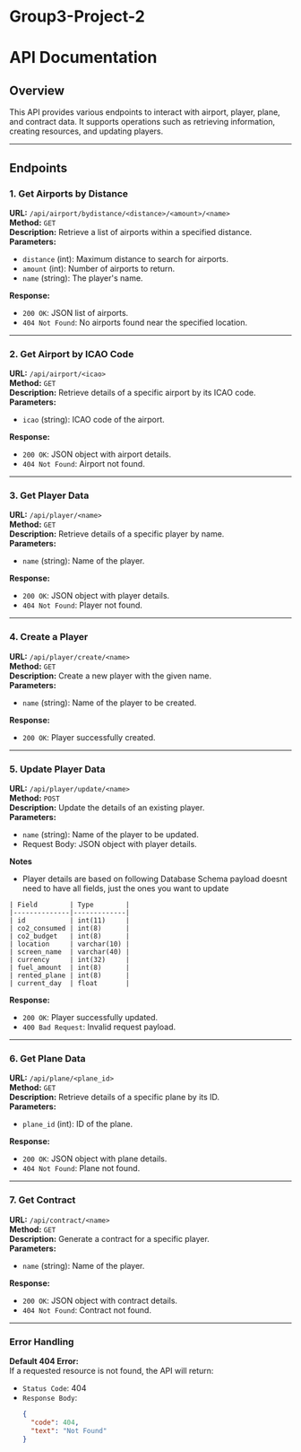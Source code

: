 # Group3-Project-2

# API Documentation

## Overview
This API provides various endpoints to interact with airport, player, plane, and contract data. It supports operations such as retrieving information, creating resources, and updating players.

---

## Endpoints

### 1. Get Airports by Distance
**URL:** `/api/airport/bydistance/<distance>/<amount>/<name>`  
**Method:** `GET`  
**Description:** Retrieve a list of airports within a specified distance.  
**Parameters:**  
- `distance` (int): Maximum distance to search for airports.  
- `amount` (int): Number of airports to return.  
- `name` (string): The player's name.  

**Response:**
- `200 OK`: JSON list of airports.  
- `404 Not Found`: No airports found near the specified location.  

---

### 2. Get Airport by ICAO Code
**URL:** `/api/airport/<icao>`  
**Method:** `GET`  
**Description:** Retrieve details of a specific airport by its ICAO code.  
**Parameters:**  
- `icao` (string): ICAO code of the airport.  

**Response:**
- `200 OK`: JSON object with airport details.  
- `404 Not Found`: Airport not found.  

---

### 3. Get Player Data
**URL:** `/api/player/<name>`  
**Method:** `GET`  
**Description:** Retrieve details of a specific player by name.  
**Parameters:**  
- `name` (string): Name of the player.  

**Response:**
- `200 OK`: JSON object with player details.  
- `404 Not Found`: Player not found.  

---

### 4. Create a Player
**URL:** `/api/player/create/<name>`  
**Method:** `GET`  
**Description:** Create a new player with the given name.  
**Parameters:**  
- `name` (string): Name of the player to be created.  

**Response:**
- `200 OK`: Player successfully created.  

---

### 5. Update Player Data
**URL:** `/api/player/update/<name>`  
**Method:** `POST`  
**Description:** Update the details of an existing player.  
**Parameters:**  
- `name` (string): Name of the player to be updated.  
- Request Body: JSON object with player details.

**Notes**
- Player details are based on following Database Schema payload doesnt need to have
all fields, just the ones you want to update
```
| Field        | Type        |
|--------------|-------------|
| id           | int(11)     |
| co2_consumed | int(8)      |
| co2_budget   | int(8)      |
| location     | varchar(10) |
| screen_name  | varchar(40) |
| currency     | int(32)     |
| fuel_amount  | int(8)      |
| rented_plane | int(8)      |
| current_day  | float       |
```


**Response:**
- `200 OK`: Player successfully updated.  
- `400 Bad Request`: Invalid request payload.  

---

### 6. Get Plane Data
**URL:** `/api/plane/<plane_id>`  
**Method:** `GET`  
**Description:** Retrieve details of a specific plane by its ID.  
**Parameters:**  
- `plane_id` (int): ID of the plane.  

**Response:**
- `200 OK`: JSON object with plane details.  
- `404 Not Found`: Plane not found.  

---

### 7. Get Contract
**URL:** `/api/contract/<name>`  
**Method:** `GET`  
**Description:** Generate a contract for a specific player.  
**Parameters:**  
- `name` (string): Name of the player.  

**Response:**
- `200 OK`: JSON object with contract details.  
- `404 Not Found`: Contract not found.  

---

### Error Handling
**Default 404 Error:**  
If a requested resource is not found, the API will return:  
- `Status Code`: 404  
- `Response Body`:  
  ```json
  {
    "code": 404,
    "text": "Not Found"
  }
